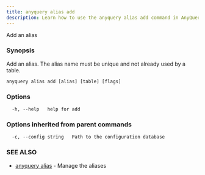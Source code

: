 ```yaml
---
title: anyquery alias add
description: Learn how to use the anyquery alias add command in AnyQuery.
---
```


Add an alias

### Synopsis

Add an alias.
The alias name must be unique and not already used by a table.

```
anyquery alias add [alias] [table] [flags]
```

### Options

```
  -h, --help   help for add
```

### Options inherited from parent commands

```
  -c, --config string   Path to the configuration database
```

### SEE ALSO

* [anyquery alias](../anyquery_alias)	 - Manage the aliases

